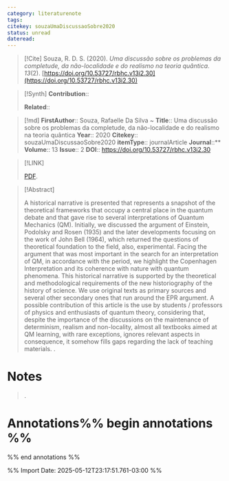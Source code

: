 ```yaml
---
category: literaturenote
tags: 
citekey: souzaUmaDiscussaoSobre2020
status: unread
dateread:
---
```


> [!Cite]
> Souza, R. D. S. (2020). _Uma discussão sobre os problemas da completude, da não-localidade e do realismo na teoria quântica_. _13_(2). [https://doi.org/10.53727/rbhc.v13i2.30](https://doi.org/10.53727/rbhc.v13i2.30)


>[!Synth]
>**Contribution**::
>
>**Related**:: 
>

>[!md]
>**FirstAuthor**::
> Souza, Rafaelle Da Silva
~
>**Title**:: Uma discussão sobre os problemas da completude, da não-localidade e do realismo na teoria quântica
>**Year**:: 2020
>**Citekey**:: souzaUmaDiscussaoSobre2020
>**itemType**:: journalArticle
>**Journal**::**
>**Volume**:: 13
>**Issue**:: 2
>**DOI**:: https://doi.org/10.53727/rbhc.v13i2.30

> [!LINK]
>
>[PDF](file:///home/kepler/Zotero/storage/RRPQA7NH/Souza%20-%202020%20-%20Uma%20discussão%20sobre%20os%20problemas%20da%20completude,%20da%20não-localidade%20e%20do%20realismo%20na%20teoria%20quântica.pdf).

> [!Abstract]
>
> A historical narrative is presented that represents a snapshot of the theoretical frameworks that occupy a central place in the quantum debate and that gave rise to several interpretations of Quantum Mechanics (QM). Initially, we discussed the argument of Einstein, Podolsky and Rosen (1935) and the later developments focusing on the work of John Bell (1964), which returned the questions of theoretical foundation to the field, also, experimental. Facing the argument that was most important in the search for an interpretation of QM, in accordance with the period, we highlight the Copenhagen Interpretation and its coherence with nature with quantum phenomena. This historical narrative is supported by the theoretical and methodological requirements of the new historiography of the history of science. We use original texts as primary sources and several other secondary ones that run around the EPR argument. A possible contribution of this article is the use by students / professors of physics and enthusiasts of quantum theory, considering that, despite the importance of the discussions on the maintenance of determinism, realism and non-locality, almost all textbooks aimed at QM learning, with rare exceptions, ignores relevant aspects in consequence, it somehow fills gaps regarding the lack of teaching materials.
>.
> 
# Notes
>.


# Annotations%% begin annotations %%

 
%% end annotations %%

%% Import Date: 2025-05-12T23:17:51.761-03:00 %%
